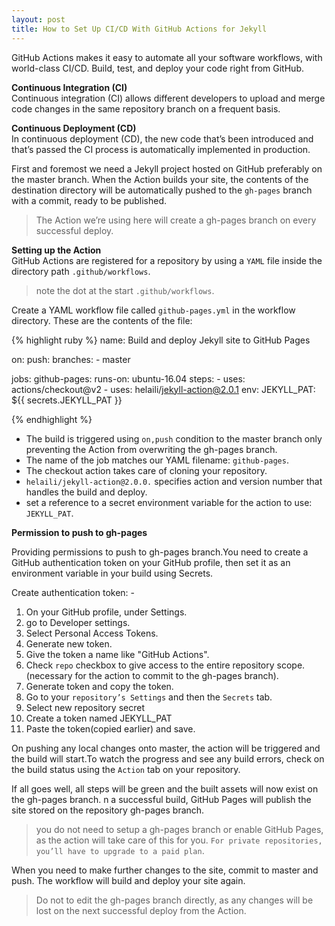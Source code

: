 ```yaml
---
layout: post
title: How to Set Up CI/CD With GitHub Actions for Jekyll
---
```

GitHub Actions makes it easy to automate all your software workflows, with world-class CI/CD. Build, test, and deploy your code right from GitHub. 

**Continuous Integration (CI)**<br>
Continuous integration (CI) allows different developers to upload and merge code changes in the same repository branch on a frequent basis.

**Continuous Deployment (CD)**<br>
In continuous deployment (CD), the new code that’s been introduced and that’s passed the CI process is automatically implemented in production.

First and foremost we need a Jekyll project hosted on GitHub preferably on the master branch. When the Action builds your site, the contents of the destination directory will be automatically pushed to the `gh-pages` branch with a commit, ready to be published.

> The Action we’re using here will create a gh-pages branch on every successful deploy.

**Setting up the Action**<br>
GitHub Actions are registered for a repository by using a `YAML` file inside the directory path `.github/workflows`. 

> note the dot at the start `.github/workflows`. 

Create a YAML workflow file called `github-pages.yml` in the workflow directory. These are the contents of the file:

{% highlight ruby %}
name: Build and deploy Jekyll site to GitHub Pages

on:
  push:
    branches:
      - master

jobs:
  github-pages:
    runs-on: ubuntu-16.04
    steps:
      - uses: actions/checkout@v2
      - uses: helaili/jekyll-action@2.0.1
        env:
          JEKYLL_PAT: ${{ secrets.JEKYLL_PAT }}

{% endhighlight %}

* The build is triggered using `on,push` condition to the master branch only preventing the Action from overwriting the gh-pages branch.
* The name of the job matches our YAML filename: `github-pages`.
* The checkout action takes care of cloning your repository.
* `helaili/jekyll-action@2.0.0.` specifies action and version number that handles the build and deploy.
* set a reference to a secret environment variable for the action to use: `JEKYLL_PAT`.

**Permission to push to gh-pages**

Providing permissions to push to gh-pages branch.You need to create a GitHub authentication token on your GitHub profile, then set it as an environment variable in your build using Secrets.<br>

Create authentication token: -

1. On your GitHub profile, under Settings.
2. go to Developer settings. 
3. Select Personal Access Tokens.
4. Generate new token. 
5. Give the token a name like "GitHub Actions".
6. Check `repo` checkbox to give access to the entire repository scope.(necessary for the action to commit to the gh-pages branch).
7. Generate token and copy the token.
8. Go to your `repository’s Settings` and then the `Secrets` tab.
9. Select new repository secret 
10. Create a token named JEKYLL_PAT
11. Paste the token(copied earlier) and save.

On pushing any local changes onto master, the action will be triggered and the build will start.To watch the progress and see any build errors, check on the build status using the `Action` tab on your repository.

If all goes well, all steps will be green and the built assets will now exist on the gh-pages branch. n a successful build, GitHub Pages will publish the site stored on the repository gh-pages branch.

> you do not need to setup a gh-pages branch or enable GitHub Pages, as the action will take care of this for you. `For private repositories, you’ll have to upgrade to a paid plan`.

When you need to make further changes to the site, commit to master and push. The workflow will build and deploy your site again.

> Do not to edit the gh-pages branch directly, as any changes will be lost on the next successful deploy from the Action.


